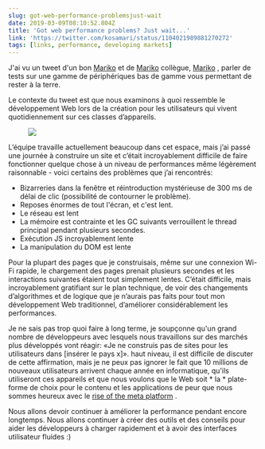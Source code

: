 ```yaml
---
slug: got-web-performance-problemsjust-wait
date: 2019-03-09T08:10:52.804Z
title: 'Got web performance problems? Just wait...'
link: 'https://twitter.com/kosamari/status/1104021989881270272'
tags: [links, performance, developing markets]
---
```

J&#39;ai vu un tweet d&#39;un bon [Mariko](https://twitter.com/kosamari) et de [Mariko](https://twitter.com/kosamari) collègue, [Mariko](https://twitter.com/kosamari) , parler de tests sur une gamme de périphériques bas de gamme vous permettant de rester à la terre.

Le contexte du tweet est que nous examinons à quoi ressemble le développement Web lors de la création pour les utilisateurs qui vivent quotidiennement sur ces classes d’appareils.

<figure>
  <img src="/images/2019-03-09-got-web-performance-problemsjust-wait.jpeg">
</figure>

L’équipe travaille actuellement beaucoup dans cet espace, mais j’ai passé une journée à construire un site et c’était incroyablement difficile de faire fonctionner quelque chose à un niveau de performances même légèrement raisonnable - voici certains des problèmes que j’ai rencontrés:

* Bizarreries dans la fenêtre et réintroduction mystérieuse de 300 ms de délai de clic (possibilité de contourner le problème).
* Reposes énormes de tout l&#39;écran, et c&#39;est lent.
* Le réseau est lent
* La mémoire est contrainte et les GC suivants verrouillent le thread principal pendant plusieurs secondes.
* Exécution JS incroyablement lente
* La manipulation du DOM est lente

Pour la plupart des pages que je construisais, même sur une connexion Wi-Fi rapide, le chargement des pages prenait plusieurs secondes et les interactions suivantes étaient tout simplement lentes. C’était difficile, mais incroyablement gratifiant sur le plan technique, de voir des changements d’algorithmes et de logique que je n’aurais pas faits pour tout mon développement Web traditionnel, d’améliorer considérablement les performances.

Je ne sais pas trop quoi faire à long terme, je soupçonne qu&#39;un grand nombre de développeurs avec lesquels nous travaillons sur des marchés plus développés vont réagir: «Je ne construis pas de sites pour les utilisateurs dans [insérer le pays x]». haut niveau, il est difficile de discuter de cette affirmation, mais je ne peux pas ignorer le fait que 10 millions de nouveaux utilisateurs arrivent chaque année en informatique, qu&#39;ils utiliseront ces appareils et que nous voulons que le Web soit * la * plate-forme de choix pour le contenu et les applications de peur que nous sommes heureux avec le [rise of the meta platform](https://paul.kinlan.me/rise-of-the-meta-platforms/) .

Nous allons devoir continuer à améliorer la performance pendant encore longtemps. Nous allons continuer à créer des outils et des conseils pour aider les développeurs à charger rapidement et à avoir des interfaces utilisateur fluides :)
